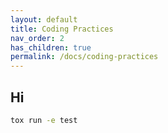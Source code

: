 ```yaml
---
layout: default
title: Coding Practices
nav_order: 2
has_children: true
permalink: /docs/coding-practices
---
```


## Hi

```bash
tox run -e test
```